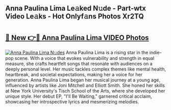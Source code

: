 ## Anna Paulina Lima Le𝚊ked N𝚞de - Part-wtx Video Le𝚊ks - Hot Onlyf𝚊ns Photos Xr2TQ

# <h2><a href="http://ab51495.deff.icu/?id=Anna+Paulina+Lima">🔗 New 👉🔴 Anna Paulina Lima VIDEO Photos</a></h2>

[![Anna Paulina Lima N𝚞des](https://i.imgur.com/rIISA9y.gif)](http://ab51495.deff.icu/?id=Anna+Paulina+Lima)
Anna Paulina Lima is a rising star in the indie-pop scene. With a voice that evokes vulnerability and strength in equal measure, she crafts heartfelt songs that resonate with audiences on a deeply personal level. Her music tackles complex themes like mental health, heartbreak, and societal expectations, making her a voice for her generation. Anna Paulina Lima began her musical journey at a young age, influenced by artists like Joni Mitchell and Elliott Smith. She honed her skills at New York University's Tisch School of the Arts, where she developed her unique style. Her debut EP, "I'll Be Waiting," garnered critical acclaim, showcasing her introspective lyrics and mesmerizing melodies.
